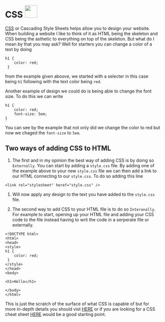 # CSS <img src="https://img.icons8.com/external-flaticons-lineal-color-flat-icons/344/external-css-computer-science-flaticons-lineal-color-flat-icons-2.png" width="40" height="40">
[CSS](https://developer.mozilla.org/en-US/docs/Learn/CSS/First_steps/What_is_CSS) or Cascading Style Sheets helps allow you to design your website. When building a website I like to think of it as HTML being the skeleton and CSS being the asthetic to everything on top of the skeleton. But what do I mean by that you may ask? Well for starters you can change a color of a text by doing  

```
h1 {  
    color: red;
 }

```  

from the example given aboove, we started with a selecter in this case being `h1` following with the text color being `red`.  

Another example of design we could do is being able to change the font size. To do this we can write

```
h1 {
    color: red;
    font-size: 5em;
}

```

You can see by the example that not only did we change the color to red but now we chaged the `font-size` to `5em`.

## Two ways of adding CSS to HTML

1. The first and in my opinion the best way of adding CSS is by doing so `Externally`. You can start by adding a 
`style.css` file. By adding one of the example above to your new `style.css` file we can then add a link to our HTML connecting to our `style.css`. To do so adding this line 
```
<link rel="stylesheet" heref="style.css" />
```
1. Will now apply any design to the text you have added to the `style.css` file.

2. The second way to add CSS to your HTML file is to do so `Interanally`. For example to start, opening up your HTML file and adding your CSS code to the file instead having to writ the code in a serperate file or externally. 

```
<!DOCTYPE html>
<html>
<head>
<style>
h1 {  
    color: red;
 }
</style>
</head>
<body>

<h1>Hello</h1>

</body>
</html>

```  

This is just the scratch of the surface of what CSS is capable of but for more in-depth details you should vist [HERE](https://developer.mozilla.org/en-US/docs/Learn/CSS/First_steps/What_is_CSS) or if you are looking for a CSS cheat sheet [HERE](https://htmlcheatsheet.com/css/) would be a good starting point.